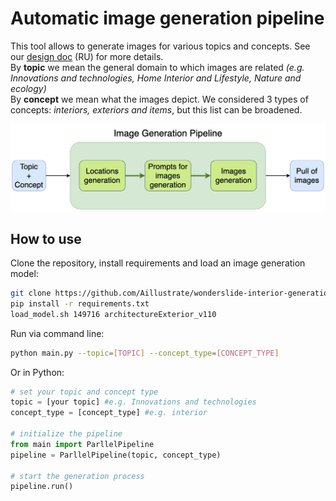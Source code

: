 # Automatic image generation pipeline
This tool allows to generate images for various topics and concepts. See our [design doc](ml_system_design_doc/ML_System_Design_Doc_Image_Generation.md) (RU) for more details.  
By **topic** we mean the general domain to which images are related *(e.g. Innovations and technologies, Home Interior and Lifestyle, Nature and ecology)*    
By **concept** we mean what the images depict. We considered 3 types of concepts: *interiors, exteriors and items*, but this list can be broadened.

![Image Generation Pipeline](ml_system_design_doc/image_generation_pipeline.png)

## How to use

Clone the repository, install requirements and load an image generation model:
```bash
git clone https://github.com/Aillustrate/wonderslide-interior-generation
pip install -r requirements.txt
load_model.sh 149716 architectureExterior_v110
  ```

Run via command line:
```bash
python main.py --topic=[TOPIC] --concept_type=[CONCEPT_TYPE]
```

Or in Python:
```python
# set your topic and concept type
topic = [your topic] #e.g. Innovations and technologies
concept_type = [concept_type] #e.g. interior

# initialize the pipeline
from main import ParllelPipeline
pipeline = ParllelPipeline(topic, concept_type)

# start the generation process
pipeline.run()
```
